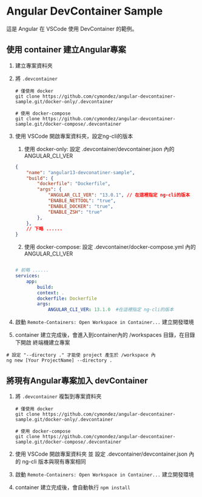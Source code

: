 # Angular DevContainer Sample

這是 Angular 在 VSCode 使用 DevContainer 的範例。

## 使用 container 建立Angular專案

1. 建立專案資料夾
2. 將 `.devcontainer`

    ```shell
    # 僅使用 docker
    git clone https://github.com/cymondez/angular-devcontainer-sample.git/docker-only/.devcontainer

    # 使用 docker-compose
    git clone https://github.com/cymondez/angular-devcontainer-sample.git/docker-compose/.devcontainer
    ```

3. 使用 VSCode 開啟專案資料夾，設定ng-cli的版本
   1. 使用 docker-only: 設定  .devcontainer/devcontainer.json 內的 ANGULAR_CLI_VER

    ``` json
    {
        "name": "angular13-devconatiner-sample",
        "build": {
            "dockerfile": "Dockerfile",
            "args": {
                "ANGULAR_CLI_VER": "13.0.1", // 在這裡指定 ng-cli的版本
                "ENABLE_NETTOOL": "true",
                "ENABLE_DOCKER": "true",
                "ENABLE_ZSH": "true"
            },
        },
        // 下略 ......
    }    
    ```

   2. 使用 docker-compose:  設定  .devcontainer/docker-compose.yml 內的 ANGULAR_CLI_VER

    ```yaml

    # 前略 ......
    services:
        app:
            build:
            context: .
            dockerfile: Dockerfile
            args:
                ANGULAR_CLI_VER: 13.1.0  #在這裡指定 ng-cli的版本
    ```

4. 啟動 `Remote-Containers: Open Workspace in Container...` 建立開發環境
5. container 建立完成後，會進入到container內的 /workspaces 目錄，在目錄下開啟 終端機建立專案

```shell
# 設定 "--directory ." 才能使 project 產生於 /workspace 內
ng new [Your ProjectName] --directory .
```

## 將現有Angular專案加入 devContainer

1. 將 `.devcontainer` 複製到專案資料夾

    ```shell
    # 僅使用 docker
    git clone https://github.com/cymondez/angular-devcontainer-sample.git/docker-only/.devcontainer

    # 使用 docker-compose
    git clone https://github.com/cymondez/angular-devcontainer-sample.git/docker-compose/.devcontainer
    ```

2. 使用 VSCode 開啟專案資料夾 並 設定 .devcontainer/devcontainer.json 內的 ng-cli 版本與現有專案相同
3. 啟動 `Remote-Containers: Open Workspace in Container...` 建立開發環境
4. container 建立完成後，會自動執行 `npm install`
